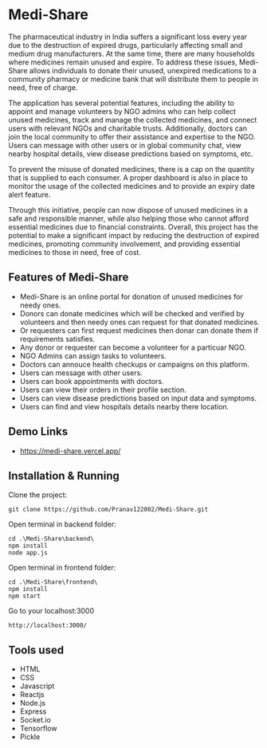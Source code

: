 # Medi-Share
The pharmaceutical industry in India suffers a significant loss every year due to the destruction of expired drugs, particularly affecting small and medium drug manufacturers. At the same time, there are many households where medicines remain unused and expire. To address these issues, Medi-Share allows individuals to donate their unused, unexpired medications to a community pharmacy or medicine bank that will distribute them to people in need, free of charge.

The application has several potential features, including the ability to appoint and manage volunteers by NGO admins who can help collect unused medicines, track and manage the collected medicines, and connect users with relevant NGOs and charitable trusts. Additionally, doctors can join the local community to offer their assistance and expertise to the NGO. Users can message with other users or in global community chat, view nearby hospital details, view disease predictions based on symptoms, etc.

To prevent the misuse of donated medicines, there is a cap on the quantity that is supplied to each consumer. A proper dashboard is also in place to monitor the usage of the collected medicines and to provide an expiry date alert feature.

Through this initiative, people can now dispose of unused medicines in a safe and responsible manner, while also helping those who cannot afford essential medicines due to financial constraints. Overall, this project has the potential to make a significant impact by reducing the destruction of expired medicines, promoting community involvement, and providing essential medicines to those in need, free of cost.

## Features of Medi-Share
* Medi-Share is an online portal for donation of unused medicines for needy ones.
* Donors can donate medicines which will be checked and verified by volunteers and then needy ones can request for that donated medicines.
* Or requesters can first request medicines then donar can donate them if requirements satisfies.
* Any donor or requester can become a volunteer for a particuar NGO.
* NGO Admins can assign tasks to volunteers.
* Doctors can annouce health checkups or campaigns on this platform.
* Users can message with other users.
* Users can book appointments with doctors.
* Users can view their orders in their profile section.
* Users can view disease predictions based on input data and symptoms.
* Users can find and view hospitals details nearby there location.

## Demo Links
* https://medi-share.vercel.app/

## Installation & Running 
Clone the project:
```
git clone https://github.com/Pranav122002/Medi-Share.git
```
Open terminal in backend folder:
```
cd .\Medi-Share\backend\
npm install
node app.js
```
Open terminal in frontend folder:
```
cd .\Medi-Share\frontend\
npm install
npm start
```
Go to your localhost:3000
```
http://localhost:3000/
```

## Tools used
* HTML
* CSS
* Javascript
* Reactjs
* Node.js
* Express
* Socket.io
* Tensorflow
* Pickle


<!-- ## Demo images -->
<!-- To view more demo images go to demo folder of this repo -->

